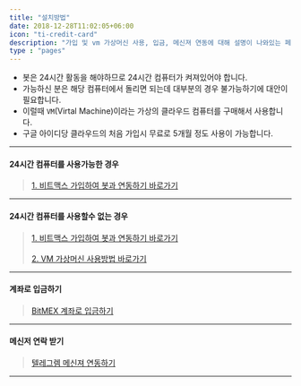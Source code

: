 ```yaml
---
title: "설치방법"
date: 2018-12-28T11:02:05+06:00
icon: "ti-credit-card"
description: "가입 및 vm 가상머신 사용, 입금, 메신져 연동에 대해 설명이 나와있는 페이지입니다."
type : "pages"
---
```



- 봇은 24시간 활동을 해야하므로 24시간 컴퓨터가 켜져있어야 합니다. </br>
- 가능하신 분은 해당 컴퓨터에서 돌리면 되는데 대부분의 경우 불가능하기에 대안이 필요합니다.</br>
- 이럴때 `VM`(Virtal Machine)이라는 가상의 클라우드 컴퓨터를 구매해서 사용합니다. </br>
- 구글 아이디당 클라우드의 처음 가입시 무료로 5개월 정도 사용이 가능합니다.

---

#### 24시간 컴퓨터를 사용가능한 경우

>[1. 비트맥스 가입하여 봇과 연동하기 바로가기](/2_how_to_install/1/)</br>

---

#### 24시간 컴퓨터를 사용할수 없는 경우

>[1. 비트맥스 가입하여 봇과 연동하기 바로가기](/2_how_to_install/1/)</br></br>
>[2. VM 가상머신 사용방법 바로가기](/2_how_to_install/2/)</br>

---

#### 계좌로 입금하기

>[BitMEX 계좌로 입금하기](/2_how_to_install/3_income/)


---

#### 메신저 연락 받기

>[텔레그렘 메신져 연동하기](/2_how_to_install/4_telegram/)


---